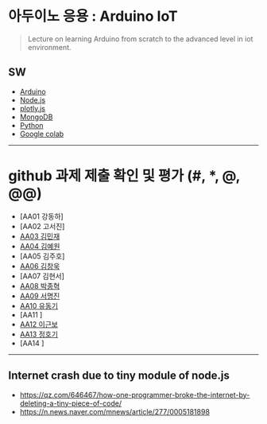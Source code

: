 # 아두이노 응용 : Arduino IoT
> Lecture on learning Arduino from scratch to the advanced level in iot environment.

## SW
- [Arduino](https://www.arduino.cc/)
- [Node.js](https://nodejs.org/ko/)
- [plotly.js](https://plot.ly/)
- [MongoDB](https://www.mongodb.com/download-center#community)
- [Python](https://www.anaconda.com)
- [Google colab](https://colab.research.google.com/)
---

# github 과제 제출 확인 및 평가 (#, *, @, @@)
- [AA01	강동하]
- [AA02	고서진]
- [AA03	김민재](https://github.com/AR23-KMJ/aa03)
- [AA04	김예원](https://github.com/yewon1621/aa04)
- [AA05	김주호]
- [AA06 김창욱](https://github.com/HM0007/AA06)
- [AA07	김현서]
- [AA08 박종혁](https://github.com/Park-Jong-Hyeok/aa08)
- [AA09	서명진](https://github.com/smj3343/aa09) 
- [AA10	유동기](https://github.com/wtfwtfs/aa10)
- [AA11	]
- [AA12 이근보](https://github.com/GuenBoLee/aa12)
- [AA13	정호기](https://github.com/JeongHogi/AA13)
- [AA14	]

---
## Internet crash due to tiny module of node.js
* https://qz.com/646467/how-one-programmer-broke-the-internet-by-deleting-a-tiny-piece-of-code/
* https://n.news.naver.com/mnews/article/277/0005181898

